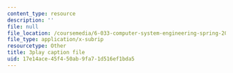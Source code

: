 ```yaml
---
content_type: resource
description: ''
file: null
file_location: /coursemedia/6-033-computer-system-engineering-spring-2018/17e14ace45f450ab9fa71d516ef1bda5_r2_-2KW76ec.vtt
file_type: application/x-subrip
resourcetype: Other
title: 3play caption file
uid: 17e14ace-45f4-50ab-9fa7-1d516ef1bda5
---
```

